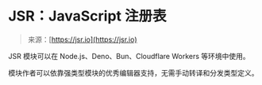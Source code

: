 <!--yml

category: 未分类

date: 2024-05-27 14:30:00

-->

# JSR：JavaScript 注册表

> 来源：[https://jsr.io](https://jsr.io)

JSR 模块可以在 Node.js、Deno、Bun、Cloudflare Workers 等环境中使用。

模块作者可以依靠强类型模块的优秀编辑器支持，无需手动转译和分发类型定义。
